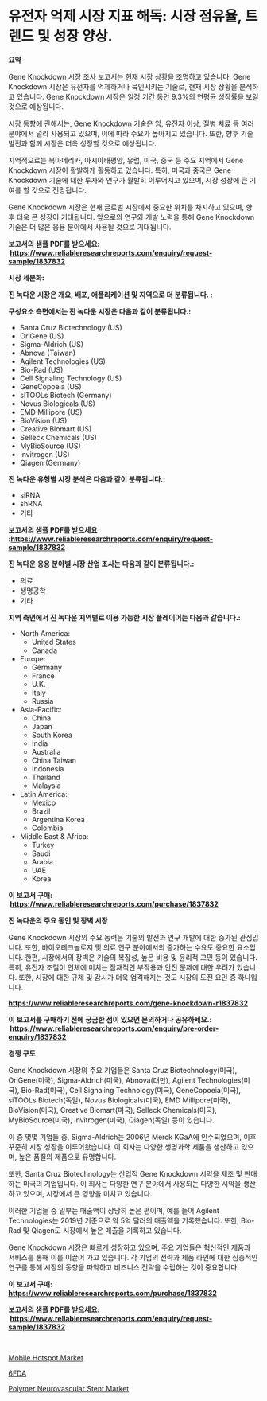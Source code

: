 <p><h1>유전자 억제 시장 지표 해독: 시장 점유율, 트렌드 및 성장 양상.</h1></p><p><strong>요약</strong></p>
<p><p>Gene Knockdown 시장 조사 보고서는 현재 시장 상황을 조명하고 있습니다. Gene Knockdown 시장은 유전자를 억제하거나 묵인시키는 기술로, 현재 시장 상황을 분석하고 있습니다. Gene Knockdown 시장은 일정 기간 동안 9.3%의 연평균 성장률을 보일 것으로 예상됩니다.</p><p>시장 동향에 관해서는, Gene Knockdown 기술은 암, 유전자 이상, 질병 치료 등 여러 분야에서 널리 사용되고 있으며, 이에 따라 수요가 높아지고 있습니다. 또한, 향후 기술 발전과 함께 시장은 더욱 성장할 것으로 예상됩니다.</p><p>지역적으로는 북아메리카, 아시아태평양, 유럽, 미국, 중국 등 주요 지역에서 Gene Knockdown 시장이 활발하게 활동하고 있습니다. 특히, 미국과 중국은 Gene Knockdown 기술에 대한 투자와 연구가 활발히 이루어지고 있으며, 시장 성장에 큰 기여를 할 것으로 전망됩니다.</p><p>Gene Knockdown 시장은 현재 글로벌 시장에서 중요한 위치를 차지하고 있으며, 향후 더욱 큰 성장이 기대됩니다. 앞으로의 연구와 개발 노력을 통해 Gene Knockdown 기술은 더 많은 응용 분야에서 사용될 것으로 기대됩니다.</p></p>
<p><strong>보고서의 샘플 PDF를 받으세요: &nbsp;<a href="https://www.reliableresearchreports.com/enquiry/request-sample/1837832">https://www.reliableresearchreports.com/enquiry/request-sample/1837832</a></strong></p>
<p><strong>시장 세분화:</strong></p>
<p><strong> 진 녹다운 시장은 개요, 배포, 애플리케이션 및 지역으로 더 분류됩니다. :</strong></p>
<p><strong>구성요소 측면에서는 진 녹다운 시장은 다음과 같이 분류됩니다.:</strong></p>
<p><ul><li>Santa Cruz Biotechnology (US)</li><li>OriGene (US)</li><li>Sigma-Aldrich (US)</li><li>Abnova (Taiwan)</li><li>Agilent Technologies (US)</li><li>Bio-Rad (US)</li><li>Cell Signaling Technology (US)</li><li>GeneCopoeia (US)</li><li>siTOOLs Biotech (Germany)</li><li>Novus Biologicals (US)</li><li>EMD Millipore (US)</li><li>BioVision (US)</li><li>Creative Biomart (US)</li><li>Selleck Chemicals (US)</li><li>MyBioSource (US)</li><li>Invitrogen (US)</li><li>Qiagen (Germany)</li></ul></p>
<p><strong> 진 녹다운 유형별 시장 분석은 다음과 같이 분류됩니다.:</strong></p>
<p><ul><li>siRNA</li><li>shRNA</li><li>기타</li></ul></p>
<p><strong>보고서의 샘플 PDF를 받으세요 :<a href="https://www.reliableresearchreports.com/enquiry/request-sample/1837832">https://www.reliableresearchreports.com/enquiry/request-sample/1837832</a></strong></p>
<p><strong> 진 녹다운 응용 분야별 시장 산업 조사는 다음과 같이 분류됩니다.:</strong></p>
<p><ul><li>의료</li><li>생명공학</li><li>기타</li></ul></p>
<p><strong>지역 측면에서 진 녹다운 지역별로 이용 가능한 시장 플레이어는 다음과 같습니다.:</strong></p>
<p><ul>
    <li>
        North America:
        <ul>
            <li>United States</li>
            <li>Canada</li>
        </ul>
    </li>
    <li>
        Europe:
        <ul>
            <li>Germany</li>
            <li>France</li>
            <li>U.K.</li>
            <li>Italy</li>
            <li>Russia</li>
        </ul>
    </li>
    <li>
        Asia-Pacific:
        <ul>
            <li>China</li>
            <li>Japan</li>
            <li>South Korea</li>
            <li>India</li>
            <li>Australia</li>
            <li>China Taiwan</li>
            <li>Indonesia</li>
            <li>Thailand</li>
            <li>Malaysia</li>
        </ul>
    </li>
    <li>
        Latin America:
        <ul>
            <li>Mexico</li>
            <li>Brazil</li>
            <li>Argentina Korea</li>
            <li>Colombia</li>
        </ul>
    </li>
    <li>
        Middle East & Africa:
        <ul>
            <li>Turkey</li>
            <li>Saudi</li>
            <li>Arabia</li>
            <li>UAE</li>
            <li>Korea</li>
        </ul>
    </li>
    </ul></p>
<p><strong>이 보고서 구매: &nbsp;<a href="https://www.reliableresearchreports.com/purchase/1837832">https://www.reliableresearchreports.com/purchase/1837832</a></strong></p>
<p><strong>진 녹다운의 주요 동인 및 장벽 시장</strong></p>
<p><p>Gene Knockdown 시장의 주요 동력은 기술의 발전과 연구 개발에 대한 증가된 관심입니다. 또한, 바이오테크놀로지 및 의료 연구 분야에서의 증가하는 수요도 중요한 요소입니다. 한편, 시장에서의 장벽은 기술의 복잡성, 높은 비용 및 윤리적 고민 등이 있습니다. 특히, 유전자 조절이 인체에 미치는 잠재적인 부작용과 안전 문제에 대한 우려가 있습니다. 또한, 시장에 대한 규제 및 감시가 더욱 엄격해지는 것도 시장의 도전 요인 중 하나입니다.</p></p>
<p><strong><a href="https://www.reliableresearchreports.com/gene-knockdown-r1837832">https://www.reliableresearchreports.com/gene-knockdown-r1837832</a></strong></p>
<p><strong>이 보고서를 구매하기 전에 궁금한 점이 있으면 문의하거나 공유하세요.: &nbsp;<a href="https://www.reliableresearchreports.com/enquiry/pre-order-enquiry/1837832">https://www.reliableresearchreports.com/enquiry/pre-order-enquiry/1837832</a></strong></p>
<p><strong>경쟁 구도</strong></p>
<p><p>Gene Knockdown 시장의 주요 기업들은 Santa Cruz Biotechnology(미국), OriGene(미국), Sigma-Aldrich(미국), Abnova(대만), Agilent Technologies(미국), Bio-Rad(미국), Cell Signaling Technology(미국), GeneCopoeia(미국), siTOOLs Biotech(독일), Novus Biologicals(미국), EMD Millipore(미국), BioVision(미국), Creative Biomart(미국), Selleck Chemicals(미국), MyBioSource(미국), Invitrogen(미국), Qiagen(독일) 등이 있습니다.</p><p>이 중 몇몇 기업들 중, Sigma-Aldrich는 2006년 Merck KGaA에 인수되었으며, 이후 꾸준히 시장 성장을 이루어왔습니다. 이 회사는 다양한 생명과학 제품을 생산하고 있으며, 높은 품질의 제품으로 유명합니다.</p><p>또한, Santa Cruz Biotechnology는 산업적 Gene Knockdown 시약을 제조 및 판매하는 미국의 기업입니다. 이 회사는 다양한 연구 분야에서 사용되는 다양한 시약을 생산하고 있으며, 시장에서 큰 영향을 미치고 있습니다.</p><p>이러한 기업들 중 일부는 매출액이 상당히 높은 편이며, 예를 들어 Agilent Technologies는 2019년 기준으로 약 5억 달러의 매출액을 기록했습니다. 또한, Bio-Rad 및 Qiagen도 시장에서 높은 매출을 기록하고 있습니다.</p><p>Gene Knockdown 시장은 빠르게 성장하고 있으며, 주요 기업들은 혁신적인 제품과 서비스를 통해 이를 이끌어 가고 있습니다. 각 기업의 전략과 제품 라인에 대한 심층적인 연구를 통해 시장의 동향을 파악하고 비즈니스 전략을 수립하는 것이 중요합니다.</p></p>
<p><strong>이 보고서 구매: &nbsp; <a href="https://www.reliableresearchreports.com/purchase/1837832">https://www.reliableresearchreports.com/purchase/1837832</a></strong></p>
<p><strong>보고서의 샘플 PDF를 받으세요: &nbsp;<a href="https://www.reliableresearchreports.com/enquiry/request-sample/1837832">https://www.reliableresearchreports.com/enquiry/request-sample/1837832</a></strong><strong></strong></p>
<p>&nbsp;</p>
<p><p><a href="https://full-wildebeest-80b.notion.site/Mobile-Hotspot-Market-Insight-Market-Trends-Growth-Forecasted-from-2024-TO-2031-f6189802ad554e61a62eb40b1bbcf749">Mobile Hotspot Market</a></p><p><a href="https://github.com/SarahFahey88/Market-Research-Report-List-1/blob/main/558122723216.md">6FDA</a></p><p><a href="https://github.com/okotobwrhuteie/Market-Research-Report-List-2/blob/main/polymer-neurovascular-stent-market.md">Polymer Neurovascular Stent Market</a></p></p>